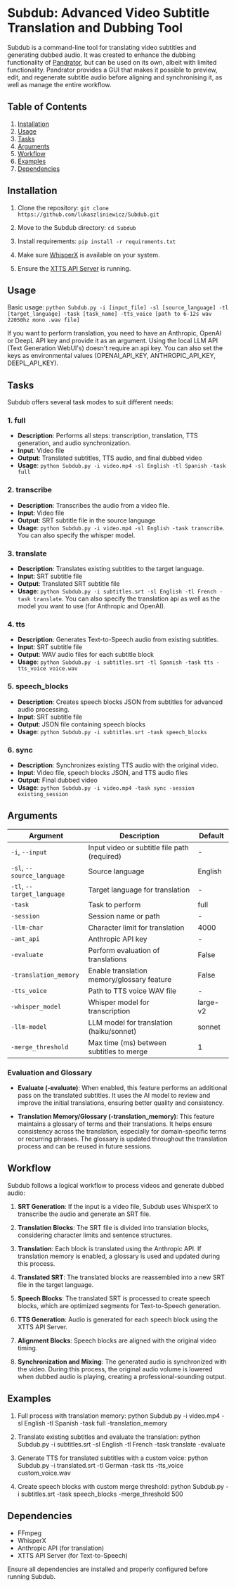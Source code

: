 # Subdub: Advanced Video Subtitle Translation and Dubbing Tool

Subdub is a command-line tool for translating video subtitles and generating dubbed audio. It was created to enhance the dubbing functionality of [Pandrator](https://github.com/lukaszliniewicz/pandrator), but can be used on its own, albeit with limited functionality. Pandrator provides a GUI that makes it possible to preview, edit, and regenerate subtitle audio before aligning and synchronising it, as well as manage the entire workflow.

## Table of Contents
1. [Installation](#installation)
2. [Usage](#usage)
3. [Tasks](#tasks)
4. [Arguments](#arguments)
5. [Workflow](#workflow)
6. [Examples](#examples)
7. [Dependencies](#dependencies)

## Installation

1. Clone the repository:
`git clone https://github.com/lukaszliniewicz/Subdub.git`
2. Move to the Subdub directory:
`cd Subdub`
2. Install requirements:
`pip install -r requirements.txt`

3. Make sure [WhisperX](https://github.com/m-bain/whisperX) is available on your system.

4. Ensure the [XTTS API Server](https://daswer123/xtts-api-server) is running.

## Usage

Basic usage:
`python Subdub.py -i [input_file] -sl [source_language] -tl [target_language] -task [task_name] -tts_voice [path to 6-12s wav 22050hz mono .wav file]`

If you want to perform translation, you need to have an Anthropic, OpenAI or DeepL API key and provide it as an argument. Using the local LLM API (Text Generation WebUI's) doesn't require an api key. You can also set the keys as environmental values (OPENAI_API_KEY, ANTHROPIC_API_KEY, DEEPL_API_KEY).  

## Tasks

Subdub offers several task modes to suit different needs:

### 1. full
- **Description**: Performs all steps: transcription, translation, TTS generation, and audio synchronization.
- **Input**: Video file
- **Output**: Translated subtitles, TTS audio, and final dubbed video
- **Usage**: `python Subdub.py -i video.mp4 -sl English -tl Spanish -task full`

### 2. transcribe
- **Description**: Transcribes the audio from a video file.
- **Input**: Video file
- **Output**: SRT subtitle file in the source language
- **Usage**: `python Subdub.py -i video.mp4 -sl English -task transcribe`. You can also specify the whisper model. 

### 3. translate
- **Description**: Translates existing subtitles to the target language.
- **Input**: SRT subtitle file
- **Output**: Translated SRT subtitle file
- **Usage**: `python Subdub.py -i subtitles.srt -sl English -tl French -task translate`. You can also specify the translation api as well as the model you want to use (for Anthropic and OpenAI). 

### 4. tts
- **Description**: Generates Text-to-Speech audio from existing subtitles.
- **Input**: SRT subtitle file
- **Output**: WAV audio files for each subtitle block
- **Usage**: `python Subdub.py -i subtitles.srt -tl Spanish -task tts -tts_voice voice.wav`

### 5. speech_blocks
- **Description**: Creates speech blocks JSON from subtitles for advanced audio processing.
- **Input**: SRT subtitle file
- **Output**: JSON file containing speech blocks
- **Usage**: `python Subdub.py -i subtitles.srt -task speech_blocks`

### 6. sync
- **Description**: Synchronizes existing TTS audio with the original video.
- **Input**: Video file, speech blocks JSON, and TTS audio files
- **Output**: Final dubbed video
- **Usage**: `python Subdub.py -i video.mp4 -task sync -session existing_session`

## Arguments

| Argument | Description | Default |
|----------|-------------|---------|
| `-i`, `--input` | Input video or subtitle file path (required) | - |
| `-sl`, `--source_language` | Source language | English |
| `-tl`, `--target_language` | Target language for translation | - |
| `-task` | Task to perform | full |
| `-session` | Session name or path | - |
| `-llm-char` | Character limit for translation | 4000 |
| `-ant_api` | Anthropic API key | - |
| `-evaluate` | Perform evaluation of translations | False |
| `-translation_memory` | Enable translation memory/glossary feature | False |
| `-tts_voice` | Path to TTS voice WAV file | - |
| `-whisper_model` | Whisper model for transcription | large-v2 |
| `-llm-model` | LLM model for translation (haiku/sonnet) | sonnet |
| `-merge_threshold` | Max time (ms) between subtitles to merge | 1 |

### Evaluation and Glossary

- **Evaluate (-evaluate)**: When enabled, this feature performs an additional pass on the translated subtitles. It uses the AI model to review and improve the initial translations, ensuring better quality and consistency.

- **Translation Memory/Glossary (-translation_memory)**: This feature maintains a glossary of terms and their translations. It helps ensure consistency across the translation, especially for domain-specific terms or recurring phrases. The glossary is updated throughout the translation process and can be reused in future sessions.

## Workflow

Subdub follows a logical workflow to process videos and generate dubbed audio:

1. **SRT Generation**: If the input is a video file, Subdub uses WhisperX to transcribe the audio and generate an SRT file.

2. **Translation Blocks**: The SRT file is divided into translation blocks, considering character limits and sentence structures.

3. **Translation**: Each block is translated using the Anthropic API. If translation memory is enabled, a glossary is used and updated during this process.

4. **Translated SRT**: The translated blocks are reassembled into a new SRT file in the target language.

5. **Speech Blocks**: The translated SRT is processed to create speech blocks, which are optimized segments for Text-to-Speech generation.

6. **TTS Generation**: Audio is generated for each speech block using the XTTS API Server.

7. **Alignment Blocks**: Speech blocks are aligned with the original video timing.

8. **Synchronization and Mixing**: The generated audio is synchronized with the video. During this process, the original audio volume is lowered when dubbed audio is playing, creating a professional-sounding output.

## Examples

1. Full process with translation memory:
python Subdub.py -i video.mp4 -sl English -tl Spanish -task full -translation_memory

2. Translate existing subtitles and evaluate the translation:
python Subdub.py -i subtitles.srt -sl English -tl French -task translate -evaluate

3. Generate TTS for translated subtitles with a custom voice:
python Subdub.py -i translated.srt -tl German -task tts -tts_voice custom_voice.wav

4. Create speech blocks with custom merge threshold:
python Subdub.py -i subtitles.srt -task speech_blocks -merge_threshold 500

## Dependencies

- FFmpeg
- WhisperX
- Anthropic API (for translation)
- XTTS API Server (for Text-to-Speech)

Ensure all dependencies are installed and properly configured before running Subdub.
